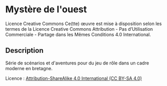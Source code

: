 # Mystère de l'ouest

Licence Creative Commons Ce(tte) œuvre est mise à disposition selon les termes de la Licence Creative Commons Attribution - Pas d’Utilisation Commerciale - Partage dans les Mêmes Conditions 4.0 International.

## Description

Série de scénarios et d'aventures pour du jeu de rôle dans un cadre moderne en bretagne.

Licence : [Attribution-ShareAlike 4.0 International (CC BY-SA 4.0)](https://creativecommons.org/licenses/by-sa/4.0/)

